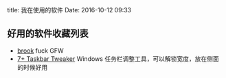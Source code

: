 title: 我在使用的软件
Date: 2016-10-12 09:33

## 好用的软件收藏列表
* [brook](https://github.com/txthinking/brook) fuck GFW
* [7+ Taskbar Tweaker](https://rammichael.com/7-taskbar-tweaker) Windows 任务栏调整工具，可以解锁宽度，放在侧面的时候好用